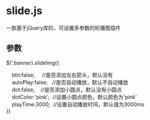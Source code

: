 # slide.js
一款基于jQuery库的，可设置多参数的轮播图插件
## 参数
$('.banner).slideImg({  

     btn:false;     //是否添加左右箭头，默认没有  
     autoPlay:false;   //是否自动播放，默认不自动播放  
     dot:false;    //是否添加小圆点，默认没有小圆点  
     dotColor:'pink';  //设置小圆点颜色，默认颜色为'pink'  
     playTime:3000;  //设置自动播放时间，默认值为3000ms  
})
